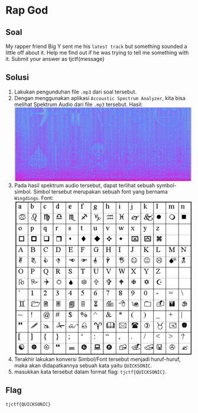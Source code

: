 # Rap God

## Soal

My rapper friend Big Y sent me his `latest track` but something sounded a little off about it. Help me find out if he was trying to tell me something with it. Submit your answer as tjctf{message}

## Solusi

1. Lakukan pengunduhan file `.mp3` dari soal tersebut.
2. Dengan menggunakan aplikasi `Accoustic Spectrum Analyzer`, kita bisa melihat Spektrum Audio dari file `.mp3` tersebut. Hasil:
![image](./01.jpg)
3. Pada hasil spektrum audio tersebut, dapat terlihat sebuah symbol-simbol. Simbol tersebut merupakan sebuah font yang bernama `Wingdings`. Font:
![image](./02.jpg)
4. Terakhir lakukan konversi Simbol/Font tersebut menjadi huruf-huruf, maka akan didapatkannya sebuah kata yaitu `QUICKSONIC`.
5. masukkan kata tersebut dalam format flag: `tjctf{QUICKSONIC}`.

## Flag

```
tjctf{QUICKSONIC}
```